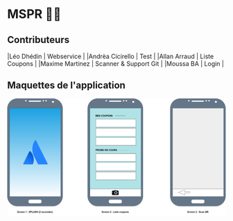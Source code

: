 # MSPR 🐱‍🐉

## Contributeurs

|Léo Dhédin       |  Webservice            |
|Andrèa Cicirello |  Test                  |
|Allan Arraud     |  Liste Coupons         |
|Maxime Martinez  |  Scanner & Support Git |
|Moussa BA        |  Login                 |

## Maquettes de l'application

![alt text](Maquette_Appli.png)
